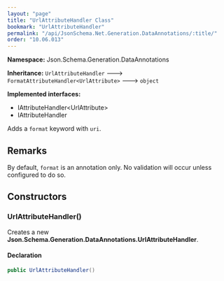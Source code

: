 ```yaml
---
layout: "page"
title: "UrlAttributeHandler Class"
bookmark: "UrlAttributeHandler"
permalink: "/api/JsonSchema.Net.Generation.DataAnnotations/:title/"
order: "10.06.013"
---
```

**Namespace:** Json.Schema.Generation.DataAnnotations

**Inheritance:**
`UrlAttributeHandler`
 🡒 
`FormatAttributeHandler<UrlAttribute>`
 🡒 
`object`

**Implemented interfaces:**

- IAttributeHandler\<UrlAttribute\>
- IAttributeHandler

Adds a `format` keyword with `uri`.

## Remarks

By default, `format` is an annotation only.  No validation will occur unless configured to do so.

## Constructors

### UrlAttributeHandler()

Creates a new **Json.Schema.Generation.DataAnnotations.UrlAttributeHandler**.

#### Declaration

```c#
public UrlAttributeHandler()
```


